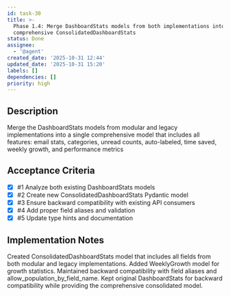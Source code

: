 ```yaml
---
id: task-30
title: >-
  Phase 1.4: Merge DashboardStats models from both implementations into
  comprehensive ConsolidatedDashboardStats
status: Done
assignee:
  - '@agent'
created_date: '2025-10-31 12:44'
updated_date: '2025-10-31 15:20'
labels: []
dependencies: []
priority: high
---
```


## Description

<!-- SECTION:DESCRIPTION:BEGIN -->
Merge the DashboardStats models from modular and legacy implementations into a single comprehensive model that includes all features: email stats, categories, unread counts, auto-labeled, time saved, weekly growth, and performance metrics
<!-- SECTION:DESCRIPTION:END -->

## Acceptance Criteria
<!-- AC:BEGIN -->
- [x] #1 Analyze both existing DashboardStats models
- [x] #2 Create new ConsolidatedDashboardStats Pydantic model
- [x] #3 Ensure backward compatibility with existing API consumers
- [x] #4 Add proper field aliases and validation
- [x] #5 Update type hints and documentation
<!-- AC:END -->

## Implementation Notes

<!-- SECTION:NOTES:BEGIN -->
Created ConsolidatedDashboardStats model that includes all fields from both modular and legacy implementations. Added WeeklyGrowth model for growth statistics. Maintained backward compatibility with field aliases and allow_population_by_field_name. Kept original DashboardStats for backward compatibility while providing the comprehensive consolidated model.
<!-- SECTION:NOTES:END -->
